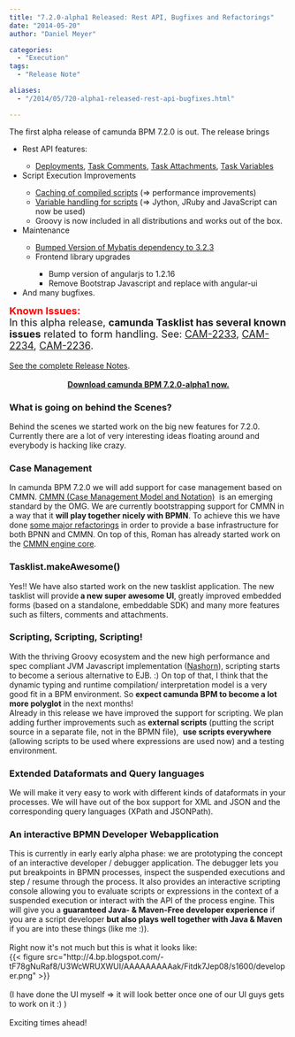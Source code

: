 ```yaml
---
title: "7.2.0-alpha1 Released: Rest API, Bugfixes and Refactorings"
date: "2014-05-20"
author: "Daniel Meyer"

categories:
  - "Execution"
tags: 
  - "Release Note"

aliases:
  - "/2014/05/720-alpha1-released-rest-api-bugfixes.html"

---
```


<div>
The first alpha release of camunda BPM 7.2.0 is out. The release brings<br />
<div>
<ul>
<li>Rest API features:&nbsp;</li>
<ul>
<li><a href="https://app.camunda.com/jira/browse/CAM-1375">Deployments</a>, <a href="https://app.camunda.com/jira/browse/CAM-2134">Task Comments</a>, <a href="https://app.camunda.com/jira/browse/CAM-2136">Task Attachments</a>, <a href="https://app.camunda.com/jira/browse/CAM-2141">Task Variables</a></li>
</ul>
<li>Script Execution Improvements</li>
<ul>
<li><a href="https://app.camunda.com/jira/browse/CAM-2098">Caching of compiled scripts</a> (=&gt; performance improvements)</li>
<li><a href="https://app.camunda.com/jira/browse/CAM-1876">Variable handling for scripts</a>&nbsp;(=&gt; Jython, JRuby and JavaScript can now be used)</li>
<li>Groovy is now included in all distributions and works out of the box.</li>
</ul>
<li>Maintenance</li>
<ul>
<li><a href="https://app.camunda.com/jira/browse/CAM-1481">Bumped Version of Mybatis dependency to 3.2.3</a></li>
<li>Frontend library upgrades</li>
<ul>
<li>Bump version of angularjs to 1.2.16</li>
<li>Remove Bootstrap Javascript and replace with angular-ui</li>
</ul>
</ul>
<li>And many bugfixes.</li>
</ul>
<div>
<span style="font-size: large;"><span style="color: red;"><b>Known Issues</b></span><b style="color: red;">:</b></span></div>
<div>
<span style="font-size: large;">In this alpha release,&nbsp;<b>camunda Tasklist has several known issues</b>&nbsp;<span id="goog_1272215698"></span><span id="goog_1272215699"></span><a href="https://www.blogger.com/"></a>related to form handling. See:&nbsp;<a href="https://app.camunda.com/jira/browse/CAM-2233">CAM-2233</a>,&nbsp;<a href="https://app.camunda.com/jira/browse/CAM-2234">CAM-2234</a>,&nbsp;<a href="https://app.camunda.com/jira/browse/CAM-2236">CAM-2236</a>.</span></div>
<div>
<br /></div>
<div>
<a href="https://app.camunda.com/jira/secure/ReleaseNote.jspa?projectId=10230&amp;version=13293">See the complete Release Notes</a>.&nbsp;</div>
<div>
<br /></div>
<div>
<div style="text-align: center;">
<b><a href="http://camunda.org/download/">Download camunda BPM 7.2.0-alpha1 now.</a></b></div>
<a name='more'></a></div>
</div>
<h3>
What is going on behind the Scenes?</h3>
<div>
Behind the scenes we started work on the big new features for 7.2.0. Currently there are a lot of very interesting ideas floating around and everybody is hacking like crazy.</div>
<h3>
Case Management</h3>
<div>
In camunda BPM 7.2.0 we will add support for case management based on CMMN. <a href="http://www.omg.org/spec/CMMN/">CMMN (Case Management Model and Notation)</a> &nbsp;is an emerging standard by the OMG. We are currently bootstrapping support for CMMN in a way that it <b>will play together nicely with BPMN</b>. To achieve this we have done <a href="https://app.camunda.com/jira/browse/CAM-2216">some major refactorings</a>&nbsp;in order to provide a base infrastructure for both BPNN and CMMN. On top of this, Roman has already started work on the <a href="https://github.com/camunda/camunda-bpm-platform/blob/e702609b5538dd7df2439b365d8da3a91642500d/engine/src/test/java/org/camunda/bpm/engine/test/cmmn/operation/CaseInstanceTest.java">CMMN engine core</a>.</div>
<h3>
Tasklist.makeAwesome()</h3>
<div>
Yes!! We have also started work on the new tasklist application. The new tasklist will provide<b> a new super awesome UI</b>, greatly improved embedded forms (based on a standalone, embeddable SDK) and many more features such as filters, comments and attachments.</div>
<h3>
Scripting, Scripting, Scripting!</h3>
<div>
With the thriving Groovy ecosystem and the new high performance and spec compliant JVM Javascript implementation (<a href="http://en.wikipedia.org/wiki/Nashorn_(JavaScript_engine)">Nashorn</a>), scripting starts to become a serious alternative to EJB. :) On top of that, I think that the dynamic typing and runtime compilation/ interpretation model is a very good fit in a BPM environment. So <b>expect camunda BPM to become a lot more polyglot</b> in the next months!</div>
<div>
Already in this release we have improved the support for scripting. We plan adding further improvements such as <b>external scripts</b> (putting the script source in a separate file, not in the BPMN file), &nbsp;<b>use scripts everywhere</b> (allowing scripts to be used where expressions are used now) and a testing environment.</div>
<h3>
Extended Dataformats and Query languages</h3>
<div>
We will make it very easy to work with different kinds of dataformats in your processes. We will have out of the box support for XML and JSON and the corresponding query languages (XPath and JSONPath).</div>
<h3>
An interactive BPMN Developer Webapplication</h3>
<div>
This is currently in early early alpha phase: we are prototyping the concept of an interactive developer / debugger application. The debugger lets you put breakpoints in BPMN processes, inspect the suspended executions and step / resume through the process. It also provides an interactive scripting console allowing you to evaluate scripts or expressions in the context of a suspended execution or interact with the API of the process engine. This will give you a <b>guaranteed Java- &amp; Maven-Free developer&nbsp;experience</b> if you are a script developer <b>but also plays well together with Java &amp; Maven</b> if you are into these things (like me :)).&nbsp;</div>
<div>
<br /></div>
<div>
Right now it's not much but this is what it looks like:</div>
{{< figure src="http://4.bp.blogspot.com/-tF78gNuRaf8/U3WcWRUXWUI/AAAAAAAAAak/Fitdk7Jep08/s1600/developer.png" >}}
<div class="separator" style="clear: both; text-align: center;">
<br /></div>
<div>
(I have done the UI myself =&gt; it will look better once one of our UI guys gets to work on it :) )</div>
<div>
<br /></div>
<div>
Exciting times ahead!</div>
<div>
<br /></div>

</div>